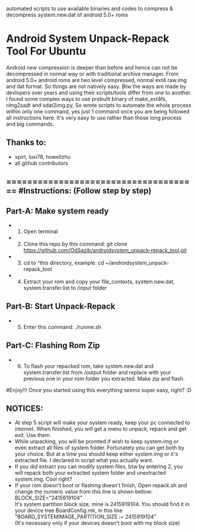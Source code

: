 automated scripts to use available binaries and codes to compress & decompress system.new.dat of android 5.0+ roms
# Android System Unpack-Repack Tool For Ubuntu
Android new compression is deeper than before and hence can not be decompressed in normal way or with traditional archive manager. From android 5.0+ android roms are two level compressed, normal ext4 raw.img and dat format. So things are not natively easy.
Btw the ways are made by devlopers over years and using their scripts/tools differ from one to another. I found some complex ways to use prebuilt binary of make_ext4fs, rimg2sadt and sdat2img.py, So wrote scripts to automate the whole process within only one command, yes just 1 command once you are being followed all instructions here. It's very easy to use rather than those long process and big commands.

Thanks to: 
------------------------------------
- xpirt, luxi78, howellzhu
- all github contributors

=====================================
#Instructions: (Follow step by step)
------------------------------------

Part-A: Make system ready
------------------------------------
- 1. Open terminal
- 2. Clone this repo by this command: git clone https://github.com/OdSazib/androidsystem_unpack-repack_tool.git
- 3. cd to ^this directory, example: cd ~/androidsystem_unpack-repack_tool
- 4. Extract your rom and copy your file_contexts, system.new.dat, system.transfer.list to /input folder

Part-B: Start Unpack-Repack
------------------------------------
- 5. Enter this command: ./runme.sh

Part-C: Flashing Rom Zip
------------------------------------
- 6. To flash your repacked rom, take system.new.dat and system.transfer.list from /output folder and replace with your previous one in your rom folder you extracted. Make zip and flash.

#Enjoy!!!
Once you started using this everything seems super easy, right? :D

NOTICES:
--------
- At step 5 script will make your system ready, keep your pc connected to internet. When finished, you will get a menu to unpack, repack and get exit. Use them 
- While unpacking, you will be promted if wish to keep system.img or even extract all files of system folder. Fortunately you can get both by your choice. But at a time you should keep either system.img or it's extracted file. I declared in script what you actually want.
- If you did extract you can modify system files, btw by entering 2, you will repack both your extracted system folder and unextracted system.img, Cool right?
- If your rom doesn't boot or flashing doesn't finish, Open repack.sh and change the numeric value from this line is shown bellow:<br/>
   BLOCK_SIZE="2415919104" <br/>
   It's system partition block size, mine is 2415919104. You should find it in your device tree BoardConfig.mk, in this line "BOARD_SYSTEMIMAGE_PARTITION_SIZE := 2415919104" <br/>(It's necessary only if your devices doesn't boot with my block size)
